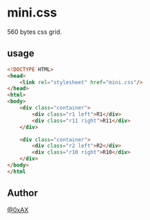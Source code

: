 # mini.css

560 bytes css grid.

## usage

```html
<!DOCTYPE HTML>
<head>
    <link rel="stylesheet" href="mini.css"/>
</head>
<html>
<body>
    <div class="container">
        <div class="r1 left">R1</div>
        <div class="r11 right">R11</div>
    </div>

    <div class="container">
        <div class="r2 left">R2</div>
        <div class="r10 right">R10</div>
    </div>
</body>
</html
```

## Author

[@0xAX](https://twitter.com/0xAX)
